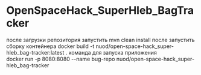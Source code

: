 # OpenSpaceHack_SuperHleb_BagTracker
после загрузки репозитория запустить 
mvn clean install
после запустить сборку контейнера
docker build -t nuod/open-space-hack_super-hleb_bag-tracker:latest .
команда для запуска приложения  
docker run -p 8080:8080 --name bug-repo nuod/open-space-hack_super-hleb_bag-tracker
